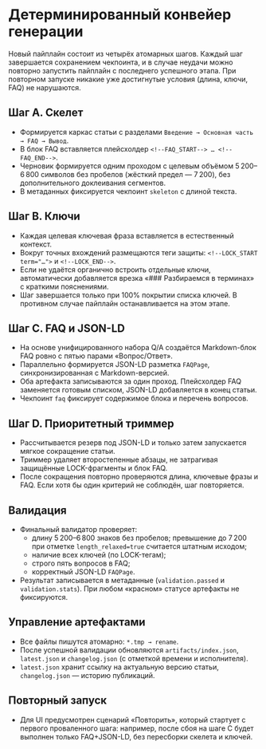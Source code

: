 # Детерминированный конвейер генерации

Новый пайплайн состоит из четырёх атомарных шагов. Каждый шаг завершается сохранением чекпоинта, и в случае неудачи можно повторно запустить пайплайн с последнего успешного этапа. При повторном запуске никакие уже достигнутые условия (длина, ключи, FAQ) не нарушаются.

## Шаг A. Скелет
* Формируется каркас статьи с разделами `Введение → Основная часть → FAQ → Вывод`.
* В блок FAQ вставляется плейсхолдер `<!--FAQ_START--> … <!--FAQ_END-->`.
* Черновик формируется одним проходом с целевым объёмом 5 200–6 800 символов без пробелов (жёсткий предел — 7 200), без дополнительного доклеивания сегментов.
* В метаданных фиксируется чекпоинт `skeleton` с длиной текста.

## Шаг B. Ключи
* Каждая целевая ключевая фраза вставляется в естественный контекст.
* Вокруг точных вхождений размещаются теги защиты: `<!--LOCK_START term="…">` и `<!--LOCK_END-->`.
* Если не удаётся органично встроить отдельные ключи, автоматически добавляется врезка «### Разбираемся в терминах» с краткими пояснениями.
* Шаг завершается только при 100% покрытии списка ключей. В противном случае пайплайн останавливается на этом этапе.

## Шаг C. FAQ и JSON-LD
* На основе унифицированного набора Q/A создаётся Markdown-блок FAQ ровно с пятью парами «Вопрос/Ответ».
* Параллельно формируется JSON-LD разметка `FAQPage`, синхронизированная с Markdown-версией.
* Оба артефакта записываются за один проход. Плейсхолдер FAQ заменяется готовым списком, JSON-LD добавляется в конец статьи.
* Чекпоинт `faq` фиксирует содержимое блока и перечень вопросов.

## Шаг D. Приоритетный триммер
* Рассчитывается резерв под JSON-LD и только затем запускается мягкое сокращение статьи.
* Триммер удаляет второстепенные абзацы, не затрагивая защищённые LOCK-фрагменты и блок FAQ.
* После сокращения повторно проверяются длина, ключевые фразы и FAQ. Если хотя бы один критерий не соблюдён, шаг повторяется.

## Валидация
* Финальный валидатор проверяет:
  * длину 5 200–6 800 знаков без пробелов; превышение до 7 200 при отметке `length_relaxed=true` считается штатным исходом;
  * наличие всех ключей (по LOCK-тегам);
  * строго пять вопросов в FAQ;
  * корректный JSON-LD `FAQPage`.
* Результат записывается в метаданные (`validation.passed` и `validation.stats`). При любом «красном» статусе артефакты не фиксируются.

## Управление артефактами
* Все файлы пишутся атомарно: `*.tmp → rename`.
* После успешной валидации обновляются `artifacts/index.json`, `latest.json` и `changelog.json` (с отметкой времени и исполнителя).
* `latest.json` хранит ссылку на актуальную версию статьи, `changelog.json` — историю публикаций.

## Повторный запуск
* Для UI предусмотрен сценарий «Повторить», который стартует с первого проваленного шага: например, после сбоя на шаге C будет выполнен только FAQ+JSON-LD, без пересборки скелета и ключей.
